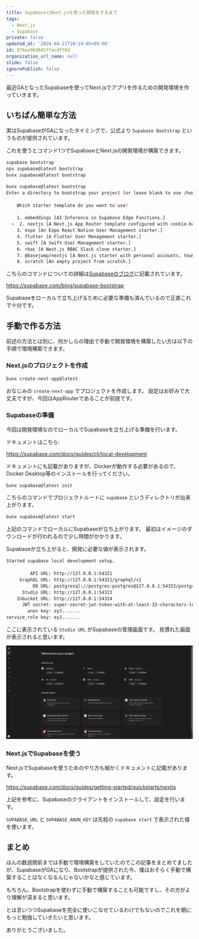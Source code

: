 ```yaml
---
title: SupabaseとNext.jsを使った開発をするまで
tags:
  - Next.js
  - Supabase
private: false
updated_at: '2024-04-21T10:14:05+09:00'
id: 876ee00d845ffacdf78d
organization_url_name: null
slide: false
ignorePublish: false
---
```


最近GAとなったSupabaseを使ってNext.jsでアプリを作るための開発環境を作っていきます。

## いちばん簡単な方法

実はSupabaseがGAになったタイミングで、公式より `Supabase Bootstrap` というものが提供されています。

これを使うとコマンド1つでSupabaseとNext.jsの開発環境が構築できます。

```bash
supabase bootstrap
npx supabase@latest bootstrap
bunx supabase@latest bootstrap
```

```bash
bunx supabase@latest bootstrap
Enter a directory to bootstrap your project (or leave blank to use /home/user/dev): test

    Which starter template do you want to use?

    1. embeddings [AI Inference in Supabase Edge Functions.]
  >  2. nextjs [A Next.js App Router template configured with cookie-based auth.]
    3. expo [An Expo React Native User Management starter.]
    4. flutter [A Flutter User Management starter.]
    5. swift [A Swift User Management starter.]
    6. rbac [A Next.js RBAC Slack clone starter.]
    7. @basejump/nextjs [A Next.js starter with personal accounts, teams, permissions and Stripe billing]
    8. scratch [An empty project from scratch.]
```

こちらのコマンドについての詳細は[Supabaseのブログ](https://supabase.com/blog/supabase-bootstrap)に記載されています。

https://supabase.com/blog/supabase-bootstrap

Supabaseをローカルで立ち上げるために必要な準備も済んでいるので正直これで十分です。

## 手動で作る方法

前述の方法とは別に、何かしらの理由で手動で開発環境を構築したい方は以下の手順で環境構築できます。

### Next.jsのプロジェクトを作成

```bash
bunx create-next-app@latest
```

おなじみの `create-next-app` でプロジェクトを作成します。
設定はお好みで大丈夫ですが、今回はAppRouterであることが前提です。

### Supabaseの準備

今回は開発環境なのでローカルでSupabaseを立ち上げる準備を行います。

ドキュメントはこちら:

https://supabase.com/docs/guides/cli/local-development

ドキュメントにも記載がありますが、Dockerが動作する必要があるので、Docker Desktop等のインストールを行ってください。

```bash
bunx supabase@latest init
```

こちらのコマンドでプロジェクトルートに `supabase` というディレクトリが出来上がります。

```bash
bunx supabase@latest start
```

上記のコマンドでローカルにSupabaseが立ち上がります。
最初はイメージのダウンロードが行われるので少し時間がかかります。

Supabaseが立ち上がると、開発に必要な値が表示されます。

```bash
Started supabase local development setup.

         API URL: http://127.0.0.1:54321
     GraphQL URL: http://127.0.0.1:54321/graphql/v1
          DB URL: postgresql://postgres:postgres@127.0.0.1:54322/postgres
      Studio URL: http://127.0.0.1:54323
    Inbucket URL: http://127.0.0.1:54324
      JWT secret: super-secret-jwt-token-with-at-least-32-characters-long
        anon key: eyJ.......
service_role key: eyJ.......
```

ここに表示されている `Studio URL` がSupabaseの管理画面です。
見慣れた画面が表示されると思います。

![](https://raw.githubusercontent.com/Gardenia-710/articles/main/images/2024-04-21-01.png)

### Next.jsでSupabaseを使う

Next.jsでSupabaseを使うためのやり方も細かくドキュメントに記載があります。

https://supabase.com/docs/guides/getting-started/quickstarts/nextjs

上記を参考に、Supabaseのクライアントをインストールして、設定を行います。

`SUPABASE_URL` と `SUPABASE_ANON_KEY` は先程の `supabase start` で表示された値を使います。

## まとめ

ほんの数週間前までは手動で環境構築をしていたのでこの記事をまとめてましたが、SupabaseがGAになり、Bootstrapが提供された今、僕はおそらく手動で構築することはなくなるんじゃないかなと感じています。

もちろん、Bootstrapを使わずに手動で構築することも可能ですし、その方がより理解が深まると思います。

とは言いつつSupabaseを完全に使いこなせているわけでもないのでこれを期にもっと勉強していきたいと思います。

ありがとうございました。
